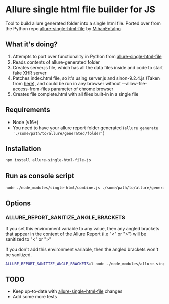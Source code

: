 # Allure single html file builder for JS

Tool to build allure generated folder into a single html file.
Ported over from the Python repo [allure-single-html-file](https://github.com/MihanEntalpo/allure-single-html-file) by [MihanEntalpo](https://github.com/MihanEntalpo)

## What it's doing?

1. Attempts to port over functionality in Python from [allure-single-html-file](https://github.com/MihanEntalpo/allure-single-html-file)
2. Reads contents of allure-generated folder
3. Creates server.js file, which has all the data files inside and code to start fake XHR server
4. Patches index.html file, so it's using server.js and sinon-9.2.4.js (Taken from [here](https://sinonjs.org/)), and could be run in any browser without --allow-file-access-from-files parameter of chrome browser
5. Creates file complete.html with all files built-in in a single file

## Requirements

* Node (v16+)
* You need to have your allure report folder generated (`allure generate './some/path/to/allure/generated/folder'`)

## Installation

```bash
npm install allure-single-html-file-js
```

## Run as console script

```bash
node ./node_modules/single-html/combine.js ./some/path/to/allure/generated/folder
```

## Options

### ALLURE_REPORT_SANITIZE_ANGLE_BRACKETS
If you set this environment variable to any value, then any angled brackets that appear in the content of the Allure Report (i.e "<" or ">") will be sanitized to "&lt;" or "&gt;"

If you don't add this environment variable, then the angled brackets won't be sanitized.

```bash
ALLURE_REPORT_SANITIZE_ANGLE_BRACKETS=1 node ./node_modules/allure-single-html-file-js/combine.js ./some/path/to/allure/generated/folder
```


## TODO

* Keep up-to-date with [allure-single-html-file](https://github.com/MihanEntalpo/allure-single-html-file) changes
* Add some more tests